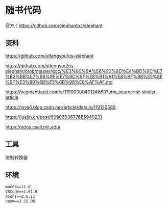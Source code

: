 # 随书代码

官方：<https://github.com/elephantos/elephant>

## 资料

<https://github.com/yifengyou/os-elephant>

<https://github.com/yifengyou/os-elephant/blob/master/doc/%E3%80%8A%E6%93%8D%E4%BD%9C%E7%B3%BB%E7%BB%9F%E7%9C%9F%E8%B1%A1%E8%BF%98%E5%8E%9F%E3%80%8B%E5%8B%98%E8%AF%AF.md>

<https://segmentfault.com/a/1190000040124650?utm_source=sf-similar-article>

<https://love6.blog.csdn.net/article/details/119133589>

<https://juejin.cn/post/6990603677685940231>

<https://pdos.csail.mit.edu/>

## 工具

进制转换器

## 环境

```txt
macOS==11.6
VSCode==1.61.0
bochs==2.6.11
nasm==2.15.05
```
